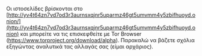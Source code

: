 Οι ιστοσελίδες βρίσκονται στο [http://yv4t64zn7vd7od3r3aurnsxqjnr5uparmz46gt5umvmm4y5zbifhuoyd.onion/](http://yv4t64zn7vd7od3r3aurnsxqjnr5uparmz46gt5umvmm4y5zbifhuoyd.onion) και μπορείτε να τις επισκεφθείτε με Tor Browser (https://www.torproject.org/download/alpha).
Παρακαλώ να βάζετε σχόλια εξηγώντας αναλυτικά τας αλλαγάς σας (είμαι αρχάριος).
